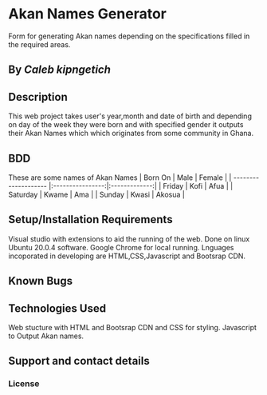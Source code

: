 # Akan Names Generator
Form for generating Akan names depending on the specifications filled in the required areas.

## By *Caleb kipngetich*
## Description
This web project takes user's year,month and date of birth and depending on day of the week they were born and with specified gender it outputs their Akan Names which which originates from some community in Ghana.
## BDD
These are some names of Akan Names
| Born On              | Male             | Female        |
| -------------------- |:----------------:|:-------------:|
| Friday               | Kofi             | Afua          |
| Saturday             | Kwame            | Ama           |
| Sunday               | Kwasi            | Akosua        |


## Setup/Installation Requirements
Visual studio with extensions to aid the running of the web.
Done on linux Ubuntu 20.0.4 software.
Google Chrome for local running.
Lnguages incoporated in developing are HTML,CSS,Javascript and Bootsrap CDN.
## Known Bugs
 

## Technologies Used
Web stucture with HTML and Bootsrap CDN and CSS for styling.
Javascript to Output Akan names.


## Support and contact details

### License
 


